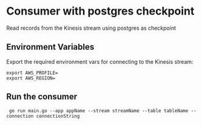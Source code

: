 # Consumer with postgres checkpoint

Read records from the Kinesis stream using postgres as checkpoint

## Environment Variables

Export the required environment vars for connecting to the Kinesis stream:

```shell
export AWS_PROFILE=
export AWS_REGION=
```

## Run the consumer

     go run main.go --app appName --stream streamName --table tableName --connection connectionString
